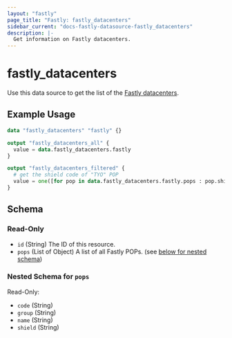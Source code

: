 ```yaml
---
layout: "fastly"
page_title: "Fastly: fastly_datacenters"
sidebar_current: "docs-fastly-datasource-fastly_datacenters"
description: |-
  Get information on Fastly datacenters.
---
```


# fastly_datacenters

Use this data source to get the list of the [Fastly datacenters][1].

## Example Usage

```terraform
data "fastly_datacenters" "fastly" {}

output "fastly_datacenters_all" {
  value = data.fastly_datacenters.fastly
}

output "fastly_datacenters_filtered" {
  # get the shield code of "TYO" POP
  value = one([for pop in data.fastly_datacenters.fastly.pops : pop.shield if pop["code"] == "TYO"])
}
```

[1]: https://developer.fastly.com/reference/api/utils/pops/

<!-- schema generated by tfplugindocs -->
## Schema

### Read-Only

- `id` (String) The ID of this resource.
- `pops` (List of Object) A list of all Fastly POPs. (see [below for nested schema](#nestedatt--pops))

<a id="nestedatt--pops"></a>
### Nested Schema for `pops`

Read-Only:

- `code` (String)
- `group` (String)
- `name` (String)
- `shield` (String)
